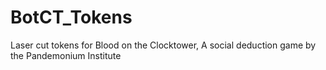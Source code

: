 # BotCT_Tokens
Laser cut tokens for Blood on the Clocktower, A social deduction game by the Pandemonium Institute
